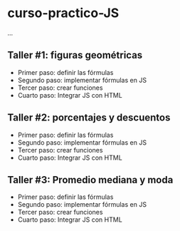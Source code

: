 # curso-practico-JS

...

## Taller #1: figuras geométricas

- Primer paso: definir las fórmulas
- Segundo paso: implementar fórmulas en JS
- Tercer paso: crear funciones
- Cuarto paso: Integrar JS con HTML

## Taller #2: porcentajes y descuentos

- Primer paso: definir las fórmulas
- Segundo paso: implementar fórmulas en JS
- Tercer paso: crear funciones
- Cuarto paso: Integrar JS con HTML

## Taller #3: Promedio mediana y moda

- Primer paso: definir las fórmulas
- Segundo paso: implementar fórmulas en JS
- Tercer paso: crear funciones
- Cuarto paso: Integrar JS con HTML